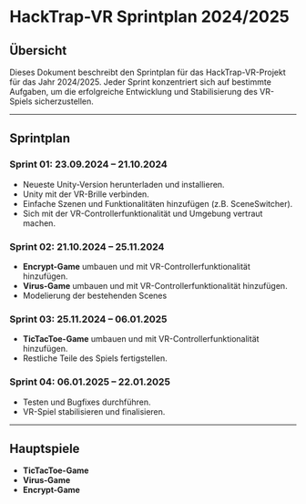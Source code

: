 # HackTrap-VR Sprintplan 2024/2025

## Übersicht

Dieses Dokument beschreibt den Sprintplan für das HackTrap-VR-Projekt für das Jahr 2024/2025. Jeder Sprint konzentriert sich auf bestimmte Aufgaben, um die erfolgreiche Entwicklung und Stabilisierung des VR-Spiels sicherzustellen.

---

## Sprintplan

### **Sprint 01: 23.09.2024 – 21.10.2024**
- Neueste Unity-Version herunterladen und installieren.
- Unity mit der VR-Brille verbinden.
- Einfache Szenen und Funktionalitäten hinzufügen (z.B. SceneSwitcher).
- Sich mit der VR-Controllerfunktionalität und Umgebung vertraut machen.

### **Sprint 02: 21.10.2024 – 25.11.2024**
- **Encrypt-Game** umbauen und mit VR-Controllerfunktionalität hinzufügen.
- **Virus-Game** umbauen und mit VR-Controllerfunktionalität hinzufügen.
- Modelierung der bestehenden Scenes

### **Sprint 03: 25.11.2024 – 06.01.2025**
- **TicTacToe-Game** umbauen und mit VR-Controllerfunktionalität hinzufügen.
- Restliche Teile des Spiels fertigstellen.

### **Sprint 04: 06.01.2025 – 22.01.2025**
- Testen und Bugfixes durchführen.
- VR-Spiel stabilisieren und finalisieren.

---

## Hauptspiele
- **TicTacToe-Game**
- **Virus-Game**
- **Encrypt-Game**
